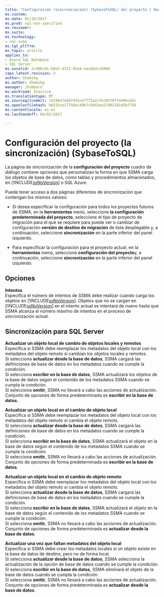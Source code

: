 ```yaml
---
title: "Configuración (sincronización) (SybaseToSQL) del proyecto | Documentos de Microsoft"
ms.custom: 
ms.date: 01/19/2017
ms.prod: sql-non-specified
ms.reviewer: 
ms.suite: 
ms.technology:
- sql-ssma
ms.tgt_pltfrm: 
ms.topic: article
applies_to:
- Azure SQL Database
- SQL Server
ms.assetid: 2cd6bc01-b8e5-4312-83a4-eac66dc1d460
caps.latest.revision: 3
author: Shamikg
ms.author: Shamikg
manager: jhubbard
ms.workload: Inactive
ms.translationtype: MT
ms.sourcegitcommit: 1419847dd47435cef775a2c55c0578ff4406cddc
ms.openlocfilehash: b6533ce1774dec4967c9d43ea27902281d5bf756
ms.contentlocale: es-es
ms.lasthandoff: 08/02/2017

---
```

# <a name="project-settings-synchronization-sybasetosql"></a>Configuración del proyecto (la sincronización) (SybaseToSQL)
La página de sincronización de la **configuración del proyecto** cuadro de diálogo contiene opciones que personalizan la forma en que SSMA carga los objetos de base de datos, como tablas y procedimientos almacenados, en [!INCLUDE[ssNoVersion](../../includes/ssnoversion_md.md)] o SQL Azure.  
  
Puede tener acceso a dos páginas diferentes de sincronización que contengan los mismos valores:  
  
-   Si desea especificar la configuración para todos los proyectos futuros de SSMA, en la **herramientas** menú, seleccione **la configuración predeterminada del proyecto**, seleccione el tipo de proyecto de migración para el que se requiere para puede ver o cambiar de configuración **versión de destino de migración** de lista desplegable y, a continuación, seleccione **sincronización** en la parte inferior del panel izquierdo.  
  
-   Para especificar la configuración para el proyecto actual, en la **herramientas** menú, seleccione **configuración del proyecto**y, a continuación, seleccione **sincronización** en la parte inferior del panel izquierdo.  
  
## <a name="options"></a>Opciones  
**Intentos**  
Especifica el número de intentos de SSMA debe realizar cuando carga los objetos en [!INCLUDE[ssNoVersion](../../includes/ssnoversion_md.md)]. Objetos que no se cargan en [!INCLUDE[ssNoVersion](../../includes/ssnoversion_md.md)] en el intento actual se intentará de nuevo hasta que SSMA alcanza el número máximo de intentos en el proceso de sincronización actual.  
  
## <a name="synchronization-for-sql-server"></a>Sincronización para SQL Server  
**Actualizar un objeto local de cambio de objetos locales y remotos**  
Especifica si SSMA debe reemplazar los metadatos del objeto local con los metadatos del objeto remoto si cambian los objetos locales y remotos.  
Si selecciona **actualizar desde la base de datos**, SSMA cargará las definiciones de base de datos en los metadatos cuando se cumple la condición.  
Si selecciona **escribir en la base de datos**, SSMA actualizará los objetos de la base de datos según el contenido de los metadatos SSMA cuando se cumpla la condición.  
Si selecciona **omitir**, SSMA no llevará a cabo las acciones de actualización.   
Conjunto de opciones de forma predeterminada es **escribir en la base de datos.**  
  
**Actualizar un objeto local en el cambio de objeto local**  
Especifica si SSMA debe reemplazar los metadatos del objeto local con los metadatos del objeto remoto si cambia el objeto remoto.  
Si selecciona **actualizar desde la base de datos**, SSMA cargará las definiciones de base de datos en los metadatos cuando se cumple la condición.  
Si selecciona **escribir en la base de datos**, SSMA actualizará el objeto en la base de datos según el contenido de los metadatos SSMA cuando se cumple la condición.  
Si selecciona **omitir**, SSMA no llevará a cabo las acciones de actualización.   
Conjunto de opciones de forma predeterminada es **escribir en la base de datos**.  
  
**Actualizar un objeto local en el cambio de objeto remoto**  
Especifica si SSMA debe reemplazar los metadatos del objeto local con los metadatos del objeto remoto si cambia el objeto remoto.  
Si selecciona **actualizar desde la base de datos**, SSMA cargará las definiciones de base de datos en los metadatos cuando se cumple la condición.  
Si selecciona **escribir en la base de datos**, SSMA actualizará el objeto en la base de datos según el contenido de los metadatos SSMA cuando se cumple la condición.  
Si selecciona **omitir**, SSMA no llevará a cabo las acciones de actualización.   
Conjunto de opciones de forma predeterminada es **actualizar desde la base de datos**.  
  
**Actualizar una vez que faltan metadatos del objeto local**  
Especifica si SSMA debe crear los metadatos locales si un objeto existe en la base de datos de destino, pero no de forma local.  
Si selecciona **actualizar desde la base de datos**, SSMA selecciona la actualización de la opción de base de datos cuando se cumple la condición.  
Si selecciona **escribir en la base de datos**, SSMA eliminará el objeto de la base de datos cuando se cumpla la condición.  
Si selecciona **omitir**, SSMA no llevará a cabo las acciones de actualización.   
Conjunto de opciones de forma predeterminada es **actualizar desde la base de datos**.  
  

